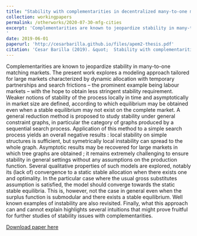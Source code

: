 ```yaml
---
title: "Stability with complementarities in decentralized many-to-one matching markets"
collection: workingpapers
permalink: /otherworks/2020-07-30-mfg-cities
excerpt: 'Complementarities are known to jeopardize stability in many-to-one matching markets. The present work explores a modeling approach tailored for large markets characterized by dynamic allocation with temporary partnerships and search frictions – the prominent example being labour markets – with the hope to obtain less stringent stability requirement. Weaker notions of stability of the process locally in time and asymptotically in market size are defined, according to which equilibrium may be obtained even when a stable equilibrium may not exist on the complete market. A general reduction method is proposed to study stability under general constraint graphs, in particular the category of graphs produced by a sequential search process. Application of this method to a simple search process yields an overall negative results : local stability on simple structures is sufficient, but symetrically local instability can spread to the whole graph. Asymptotic results may be recovered for large markets in which tree graphs are obtained ; it remains extremely challenging to ensure stability in general settings without any assumptions on the production function. Several qualitative properties of such models are explored, notably its (lack of) convergence to a static stable allocation when there exists one and optimality. In the particular case where the usual gross substitutes assumption is satisfied, the model should converge towards the static stable equilibria. This is, however, not the case in general even when the surplus function is submodular and there exists a stable equilibrium. Well known examples of instability are also revisited. Finally, what this approach can and cannot explain highlights several intuitions that might prove fruitful for further studies of stability issues with complementarities.
'
date: 2019-06-01
paperurl: 'http://cesarbarilla.github.io/files/apem2-thesis.pdf'
citation: 'Cesar Barilla (2019). &quot;  Stability with complementarities in decentralized many-to-one matching markets &quot; '
---
```


Complementarities are known to jeopardize stability in many-to-one matching markets. The present work explores a modeling approach tailored for large markets characterized by dynamic allocation with temporary partnerships and search frictions – the prominent example being labour markets – with the hope to obtain less stringent stability requirement. Weaker notions of stability of the process locally in time and asymptotically in market size are defined, according to which equilibrium may be obtained even when a stable equilibrium may not exist on the complete market. A general reduction method is proposed to study stability under general constraint graphs, in particular the category of graphs produced by a sequential search process. Application of this method to a simple search process yields an overall negative results : local stability on simple structures is sufficient, but symetrically local instability can spread to the whole graph. Asymptotic results may be recovered for large markets in which tree graphs are obtained ; it remains extremely challenging to ensure stability in general settings without any assumptions on the production function. Several qualitative properties of such models are explored, notably its (lack of) convergence to a static stable allocation when there exists one and optimality. In the particular case where the usual gross substitutes assumption is satisfied, the model should converge towards the static stable equilibria. This is, however, not the case in general even when the surplus function is submodular and there exists a stable equilibrium. Well known examples of instability are also revisited. Finally, what this approach can and cannot explain highlights several intuitions that might prove fruitful for further studies of stability issues with complementarities.

[Download paper here](http://cesarbarilla.github.io/files/apem2-thesis.pdf)
